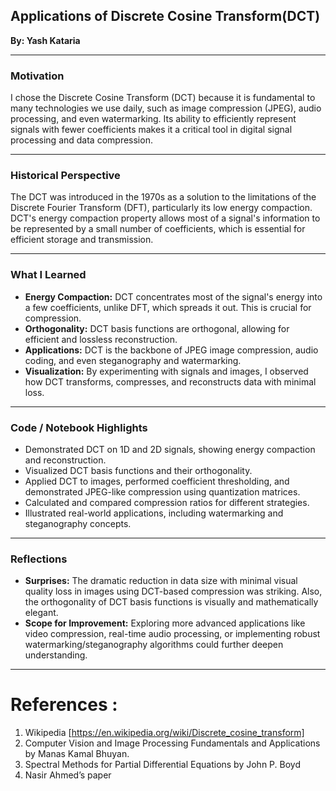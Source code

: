 ## Applications of Discrete Cosine Transform(DCT)
**By: Yash Kataria**

---

### Motivation

I chose the Discrete Cosine Transform (DCT) because it is fundamental to many technologies we use daily, such as image compression (JPEG), audio processing, and even watermarking. Its ability to efficiently represent signals with fewer coefficients makes it a critical tool in digital signal processing and data compression.

---

### Historical Perspective

The DCT was introduced in the 1970s as a solution to the limitations of the Discrete Fourier Transform (DFT), particularly its low energy compaction. DCT's energy compaction property allows most of a signal's information to be represented by a small number of coefficients, which is essential for efficient storage and transmission.

---

### What I Learned

- **Energy Compaction:** DCT concentrates most of the signal's energy into a few coefficients, unlike DFT, which spreads it out. This is crucial for compression.
- **Orthogonality:** DCT basis functions are orthogonal, allowing for efficient and lossless reconstruction.
- **Applications:** DCT is the backbone of JPEG image compression, audio coding, and even steganography and watermarking.
- **Visualization:** By experimenting with signals and images, I observed how DCT transforms, compresses, and reconstructs data with minimal loss.

---

### Code / Notebook Highlights

- Demonstrated DCT on 1D and 2D signals, showing energy compaction and reconstruction.
- Visualized DCT basis functions and their orthogonality.
- Applied DCT to images, performed coefficient thresholding, and demonstrated JPEG-like compression using quantization matrices.
- Calculated and compared compression ratios for different strategies.
- Illustrated real-world applications, including watermarking and steganography concepts.

---

### Reflections

- **Surprises:** The dramatic reduction in data size with minimal visual quality loss in images using DCT-based compression was striking. Also, the orthogonality of DCT basis functions is visually and mathematically elegant.
- **Scope for Improvement:** Exploring more advanced applications like video compression, real-time audio processing, or implementing robust watermarking/steganography algorithms could further deepen understanding.

---

# References : 
1. Wikipedia [https://en.wikipedia.org/wiki/Discrete_cosine_transform]
2. Computer Vision and Image Processing Fundamentals and Applications by Manas Kamal Bhuyan.
3. Spectral Methods for Partial Differential Equations by John P. Boyd
4. Nasir Ahmed’s paper